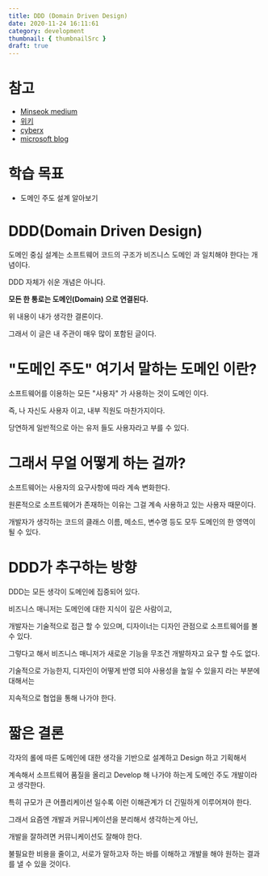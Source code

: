 ```yaml
---
title: DDD (Domain Driven Design)
date: 2020-11-24 16:11:61
category: development
thumbnail: { thumbnailSrc }
draft: true
---
```


# 참고

- [Minseok medium](https://medium.com/react-native-seoul/%EB%8F%84%EB%A9%94%EC%9D%B8-%EC%A3%BC%EB%8F%84-%EC%84%A4%EA%B3%84-domain-driven-design-in-real-project-1-%EB%8F%84%EB%A9%94%EC%9D%B8-83a5e31c5e45)
- [위키](https://en.wikipedia.org/wiki/Domain-driven_design)
- [cyberx](https://cyberx.tistory.com/57)
- [microsoft blog](https://docs.microsoft.com/ko-kr/dotnet/architecture/microservices/microservice-ddd-cqrs-patterns/ddd-oriented-microservice)

# 학습 목표

- 도메인 주도 설계 알아보기

# DDD(Domain Driven Design)

도메인 중심 설계는 소프트웨어 코드의 구조가 비즈니스 도메인 과 일치해야 한다는 개념이다.

DDD 자체가 쉬운 개념은 아니다.

**모든 한 통로는 도메인(Domain) 으로 연결된다.** 

위 내용이 내가 생각한 결론이다.

그래서 이 글은 내 주관이 매우 많이 포함된 글이다.

# "도메인 주도"  여기서 말하는 도메인 이란?

소프트웨어를 이용하는 모든 "사용자" 가 사용하는 것이 도메인 이다.

즉, 나 자신도 사용자 이고, 내부 직원도 마찬가지이다. 

당연하게 일반적으로 아는 유저 들도 사용자라고 부를 수 있다.

# 그래서 무얼 어떻게 하는 걸까?

소프트웨어는 사용자의 요구사항에 따라 계속 변화한다.

원론적으로 소프트웨어가 존재하는 이유는 그걸 계속 사용하고 있는 사용자 때문이다.

개발자가 생각하는 코드의 클래스 이름, 메소드, 변수명 등도 모두 도메인의 한 영역이 될 수 있다.

# DDD가 추구하는 방향

DDD는 모든 생각이 도메인에 집중되어 있다.

비즈니스 매니저는 도메인에 대한 지식이 깊은 사람이고,

개발자는 기술적으로 접근 할 수 있으며, 디자이너는 디자인 관점으로 소프트웨어를 볼 수 있다.

그렇다고 해서 비즈니스 매니저가 새로운 기능을 무조건 개발하자고 요구 할 수도 없다.

기술적으로 가능한지, 디자인이 어떻게 반영 되야 사용성을 높일 수 있을지 라는 부분에 대해서는

지속적으로 협업을 통해 나가야 한다.

# 짧은 결론

각자의 롤에 따른 도메인에 대한 생각을 기반으로 설계하고 Design 하고 기획해서

계속해서 소프트웨어 품질을 올리고 Develop 해 나가야 하는게 도메인 주도 개발이라고 생각한다.

특히 규모가 큰 어플리케이션 일수록 이런 이해관계가 더 긴밀하게 이루어져야 한다.

그래서 요즘엔 개발과 커뮤니케이션을 분리해서 생각하는게 아닌,

개발을 잘하려면 커뮤니케이션도 잘해야 한다.

불필요한 비용을 줄이고, 서로가 말하고자 하는 바를 이해하고 개발을 해야 원하는 결과를 낼 수 있을 것이다.